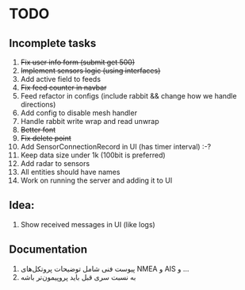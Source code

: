 # TODO

## Incomplete tasks
1. ~~Fix user info form (submit get 500)~~
2. ~~Implement sensors logic (using interfaces)~~
3. Add active field to feeds
4. ~~Fix feed counter in navbar~~
5. Feed refactor in configs (include rabbit && change how we handle directions)
6. Add config to disable mesh handler
7. Handle rabbit write wrap and read unwrap
8. ~~Better font~~
9. ~~Fix delete point~~
10. Add SensorConnectionRecord in UI (has timer interval) :-?
11. Keep data size under 1k (100bit is preferred)
12. Add radar to sensors
13. All entities should have names
14. Work on running the server and adding it to UI

## Idea:
1. Show received messages in UI (like logs)


## Documentation
1. پیوست فنی شامل توضیحات پروتکل‌های NMEA و AIS و ...
2. به نسبت سری قبل باید پروپیمون‌تر باشه